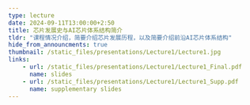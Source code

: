 ```yaml
---
type: lecture
date: 2024-09-11T13:00:00+2:50
title: 芯片发展史与AI芯片体系结构简介
tldr: "课程情况介绍，简要介绍芯片发展历程，以及简要介绍前沿AI芯片体系结构"
hide_from_announcments: true
thumbnail: /static_files/presentations/Lecture1/Lecture1.jpg
links: 
    - url: /static_files/presentations/Lecture1/Lecture1_Final.pdf
      name: slides
    - url: /static_files/presentations/Lecture1/Lecture1_Supp.pdf
      name: supplementary slides
---
```

